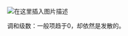 ![在这里插入图片描述](https://img-blog.csdnimg.cn/20200513164523598.png?x-oss-process=image/watermark,type_ZmFuZ3poZW5naGVpdGk,shadow_10,text_aHR0cHM6Ly9ibG9nLmNzZG4ubmV0L3FxXzQzMjM1NTQw,size_16,color_FFFFFF,t_70#pic_center)

调和级数：一般项趋于0，却依然是发散的。

